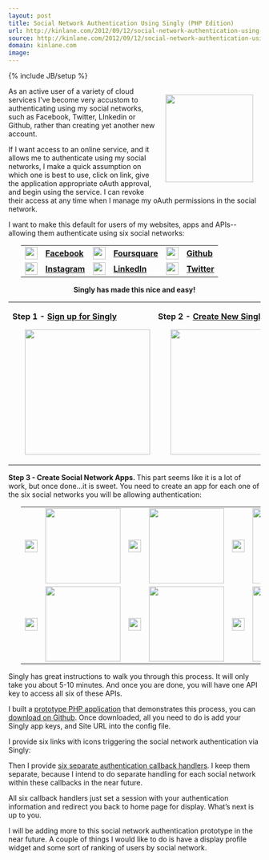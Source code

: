 ```yaml
---
layout: post
title: Social Network Authentication Using Singly (PHP Edition)
url: http://kinlane.com/2012/09/12/social-network-authentication-using-singly-php-edition/
source: http://kinlane.com/2012/09/12/social-network-authentication-using-singly-php-edition/
domain: kinlane.com
image: 
---
```

{% include JB/setup %}<p><p><a href="http://www.singly.com/"><img style="padding: 15px;" src="https://s3.amazonaws.com/kinlane-productions/singly/singly-twitter-linkedin-github-facebook-authentication.png" alt="" width="175" align="right" /></a></p>
<p>As an active user of a variety of cloud services I&rsquo;ve become very accustom to authenticating using my social networks, such as Facebook, Twitter, LInkedin or Github,  rather than creating yet another new account.</p>
<p>If I want access to an online service, and it allows me to authenticate using my social networks, I make a quick assumption on which one is best to use, click on link, give the application appropriate oAuth approval, and begin using the service. I can revoke their access at any time when I manage my oAuth permissions in the social network.</p>
<p>I want to make this default for users of my websites, apps and APIs--allowing them authenticate using six social networks:</p>
<table style="padding-left: 25px;" cellspacing="10" cellpadding="10">
<tbody>
<tr>
<td width="25"><a title="Facebook" href="https://singly.com/docs/facebook"><img src="https://s3.amazonaws.com/kinlane-productions/icons/facebook.png" alt="" width="25" /></a></td>
<td><a title="Facebook" href="https://singly.com/docs/facebook"><strong>Facebook</strong></a></td>
<td width="25"><a title="Foursquare" href="https://singly.com/docs/foursquare"><img src="https://s3.amazonaws.com/kinlane-productions/icons/foursquare.png" alt="" width="25" /></a></td>
<td><strong><a title="Foursquare" href="https://singly.com/docs/foursquare">Foursquare</a></strong></td>
<td width="25"><a title="Github" href="https://singly.com/docs/github"><img src="https://s3.amazonaws.com/kinlane-productions/icons/github.png" alt="" width="25" /></a></td>
<td><strong><a title="Github" href="https://singly.com/docs/github">Github</a></strong></td>
</tr>
<tr>
<td width="25"><a title="Instagram" href="https://singly.com/docs/instagram"><img src="https://s3.amazonaws.com/kinlane-productions/icons/instagram.png" alt="" width="25" /></a></td>
<td><strong><a title="Instagram" href="https://singly.com/docs/instagram">Instagram</a></strong></td>
<td width="25"><a title="LinkedIn" href="https://singly.com/docs/linkedin"><img src="https://s3.amazonaws.com/kinlane-productions/icons/linkedin.png" alt="" width="25" /></a></td>
<td><strong><a href="https://singly.com/docs/linkedin">LinkedIn</a></strong></td>
<td width="25"><a title="Twitter" href="https://singly.com/docs/twitter"><img src="https://s3.amazonaws.com/kinlane-productions/icons/twitter-2.png" alt="" width="25" /></a></td>
<td><strong><a title="Twitter" href="https://singly.com/docs/twitter">Twitter</a></strong></td>
</tr>
</tbody>
</table>
<p style="text-align: center;"><strong>Singly has made this nice and easy!</strong></p>
<table>
<tbody>
<tr>
<td valign="top">
<p><strong>Step 1 - <a href="https://singly.com/signup?section=header" target="_blank">Sign up for Singly</a></strong></p>
<p><a href="https://singly.com/signup?section=header" target="_blank"><img style="padding-left: 25px;" src="https://s3.amazonaws.com/kinlane-productions/singly/Singly-Sign-Up.png" alt="" width="250" /></a></p>
</td>
<td>
<p><strong>Step 2 - <a href="https://singly.com/apps/new" target="_blank">Create New Singly App</a></strong></p>
<p><a href="https://singly.com/apps/new" target="_blank"><img style="padding-left: 25px;" src="https://s3.amazonaws.com/kinlane-productions/singly/Singly-Create-New-App.png" alt="" width="250" /></a></p>
</td>
</tr>
</tbody>
</table>
<p><strong>Step 3 - Create Social Network Apps. </strong> This part seems like it is a lot of work, but once done...it is sweet.  You need to create an app for each one of the six social networks you will be allowing authentication:</p>
<table style="padding-left: 25px;" cellspacing="2" cellpadding="2">
<tbody>
<tr>
<td width="25"><img src="https://s3.amazonaws.com/kinlane-productions/icons/facebook.png" alt="" width="25" /></td>
<td><img src="https://s3.amazonaws.com/kinlane-productions/singly/Singly-Facebook-New-App.png" alt="" width="150" /></td>
<td width="25"><img src="https://s3.amazonaws.com/kinlane-productions/icons/foursquare.png" alt="" width="25" /></td>
<td><img src="https://s3.amazonaws.com/kinlane-productions/singly/Singly-Foursquare-New-App.png" alt="" width="150" /></td>
<td width="25"><img src="https://s3.amazonaws.com/kinlane-productions/icons/github.png" alt="" width="25" /></td>
<td><img src="https://s3.amazonaws.com/kinlane-productions/singly/Singly-Github-New-App.png" alt="" width="150" /></td>
</tr>
<tr>
<td width="25"><img src="https://s3.amazonaws.com/kinlane-productions/icons/instagram.png" alt="" width="25" /></td>
<td><img src="https://s3.amazonaws.com/kinlane-productions/singly/Singly-Instagram-New-App.png" alt="" width="150" /></td>
<td width="25"><img src="https://s3.amazonaws.com/kinlane-productions/icons/linkedin.png" alt="" width="25" /></td>
<td><img src="https://s3.amazonaws.com/kinlane-productions/singly/Singly-LinkedIn-New-App.png" alt="" width="150" /></td>
<td width="25"><img src="https://s3.amazonaws.com/kinlane-productions/icons/twitter-2.png" alt="" width="25" /></td>
<td><img src="https://s3.amazonaws.com/kinlane-productions/singly/Singly-Twitter-New-App.png" alt="" width="150" /></td>
</tr>
</tbody>
</table>
<p>Singly has great instructions to walk you through this process.  It will only take you about 5-10 minutes.  And once you are done, you will have one API key to access all six of these APIs.</p>
<p>I built a <a href="http://singly-authentication.laneworks.net/">prototype PHP application</a> that demonstrates this process, you can <a href="https://github.com/kinlane/singly-social-authentication-php">download on Github</a>.  Once downloaded, all you need to do is add your Singly app keys, and Site URL into the config file.</p>
<p>I provide six links with icons triggering the social network authentication via Singly:</p>
<script src="https://gist.github.com/3710690.js?file=gistfile1.txt"></script>
<p>Then I provide <a href="https://github.com/kinlane/singly-social-authentication-php/tree/master/auth">six separate authentication callback handlers</a>.  I keep them separate, because I intend to do separate handling for each social network within these callbacks in the near future.</p>
<p>All six callback handlers just set a session with your authentication information and redirect you back to home page for display.  What&rsquo;s next is up to you.</p>
<p>I will be adding more to this social network authentication prototype in the near future.  A couple of things I would like to do is have a display profile widget and some sort of ranking of users by social network.</p></p>
